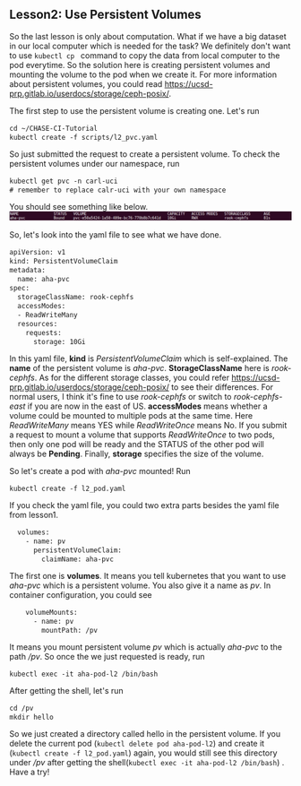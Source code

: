 ## Lesson2: Use Persistent Volumes
So the last lesson is only about computation. What if we have a big dataset in our local computer which is needed for the task? We definitely don't want to use ```kubectl cp ``` command to copy the data from local computer to the pod everytime. So the solution here is creating persistent volumes and mounting the volume to the pod when we create it. For more information about persistent volumes, you could read https://ucsd-prp.gitlab.io/userdocs/storage/ceph-posix/. 

The first step to use the persistent volume is creating one. Let's run
```
cd ~/CHASE-CI-Tutorial
kubectl create -f scripts/l2_pvc.yaml
```
So just submitted the request to create a persistent volume. To check the persistent volumes under our namespace, run 
```
kubectl get pvc -n carl-uci
# remember to replace calr-uci with your own namespace
```
You should see something like below. 
![pvc](imgs/l2-1.png)

So, let's look into the yaml file to see what we have done. 
```
apiVersion: v1
kind: PersistentVolumeClaim
metadata:
  name: aha-pvc
spec:
  storageClassName: rook-cephfs
  accessModes:
  - ReadWriteMany
  resources:
    requests:
      storage: 10Gi
```
In this yaml file, **kind** is *PersistentVolumeClaim* which is self-explained. The **name** of the persistent volume is *aha-pvc*. **StorageClassName** here is *rook-cephfs*. As for the different storage classes, you could refer https://ucsd-prp.gitlab.io/userdocs/storage/ceph-posix/ to see their differences. For normal users, I think it's fine to use *rook-cephfs* or switch to *rook-cephfs-east* if you are now in the east of US. **accessModes** means whether a volume could be mounted to multiple pods at the same time. Here *ReadWriteMany* means YES while *ReadWriteOnce* means No. If you submit a request to mount a volume that supports *ReadWriteOnce* to two pods, then only one pod will be ready and the STATUS of the other pod will always be **Pending**. Finally, **storage** specifies the size of the volume. 

So let's create a pod with *aha-pvc* mounted! Run 
```
kubectl create -f l2_pod.yaml
```
If you check the yaml file, you could two extra parts besides the yaml file from lesson1. 
```
  volumes:
    - name: pv
      persistentVolumeClaim:
        claimName: aha-pvc
```
The first one is **volumes**. It means you tell kubernetes that you want to use *aha-pvc* which is a persistent volume. You also give it a name as *pv*. In container configuration, you could see
```
    volumeMounts:
      - name: pv
        mountPath: /pv
```
It means you mount persistent volume *pv* which is actually *aha-pvc* to the path */pv*. So once the we just requested is ready, run 
```
kubectl exec -it aha-pod-l2 /bin/bash
```
After getting the shell, let's run 
```
cd /pv
mkdir hello
```
So we just created a directory called hello in the persistent volume. If you delete the current pod (```kubectl delete pod aha-pod-l2```) and create it (```kubectl create -f l2_pod.yaml```) again, you would still see this directory under */pv* after getting the shell(```kubectl exec -it aha-pod-l2 /bin/bash```) . Have a try! 